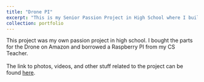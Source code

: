 ```yaml
---
title: "Drone PI"
excerpt: "This is my Senior Passion Project in High School where I build a Raspberry PI Drone <br/><img src='/images/PI-Drone-img.png'>"
collection: portfolio
---
```


This project was my own passion project in high school. I bought the parts for the Drone on Amazon and borrowed a Raspberry PI from my CS Teacher. <br><br>
The link to photos, videos, and other stuff related to the project can be found [here](https://drive.google.com/drive/folders/1BV2crCY2E_VXy6k_ir0suW1c_D4dIOfj?usp=sharing).
